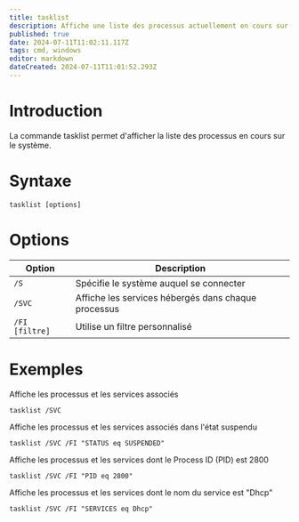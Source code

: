 ```yaml
---
title: tasklist
description: Affiche une liste des processus actuellement en cours sur un ordinateur local ou un ordinateur distant
published: true
date: 2024-07-11T11:02:11.117Z
tags: cmd, windows
editor: markdown
dateCreated: 2024-07-11T11:01:52.293Z
---
```


# Introduction

La commande tasklist permet d'afficher la liste des processus en cours sur le système.

# Syntaxe

`tasklist [options]`

# Options

| Option         | Description                                         |
| -------------- | --------------------------------------------------- |
| `/S`           | Spécifie le système auquel se connecter             |
| `/SVC`         | Affiche les services hébergés dans chaque processus |
| `/FI [filtre]` | Utilise un filtre personnalisé                      |

# Exemples

Affiche les processus et les services associés

`tasklist /SVC`

Affiche les processus et les services associés dans l'état suspendu

`tasklist /SVC /FI "STATUS eq SUSPENDED"`

Affiche les processus et les services dont le Process ID (PID) est 2800

`tasklist /SVC /FI "PID eq 2800"`

Affiche les processus et les services dont le nom du service est "Dhcp"

`tasklist /SVC /FI "SERVICES eq Dhcp"`
